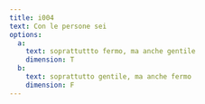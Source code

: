 ```yaml
---
title: i004
text: Con le persone sei
options:
  a: 
    text: soprattuttto fermo, ma anche gentile
    dimension: T
  b: 
    text: soprattutto gentile, ma anche fermo
    dimension: F
---
```

